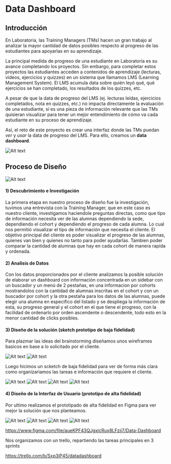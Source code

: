 # Data Dashboard

## Introducción

En Laboratoria, las Training Managers (TMs) hacen un gran trabajo al analizar la
mayor cantidad de datos posibles respecto al progreso de las estudiantes para
apoyarlas en su aprendizaje.

La principal medida de progreso de una estudiante en Laboratoria es su avance
completando los proyectos.
Sin embargo, para completar estos proyectos las estudiantes acceden a contenidos
de aprendizaje (lecturas, videos, ejercicios y quizzes) en un sistema que
llamamos LMS (Learning Management System). El LMS acumula data sobre quién
leyó qué, qué ejercicios se han completado, los resultados de los quizzes, etc.

A pesar de que la data de progreso del LMS (ej. lecturas leídas, ejercicios completados, nota en quizzes, etc.) no impacta directamente la evaluación de
una estudiante, sí es una pieza de información relevante que las TMs
quisieran visualizar para tener un mejor entendimiento de cómo va cada
estudiante en su proceso de aprendizaje.

 Así, el reto de este proyecto es crear una interfaz donde las TMs puedan
_ver_ y _usar_ la data de progreso del LMS. Para ello, creamos un
**data dashboard**.

![Alt text](Documents/banner.png?raw=true "Datadashboard")

## Proceso de Diseño

![Alt text](Documents/proceso-de-diseño.png?raw=true "Proceso de Diseño")

#### 1) Descubrimiento e Investigación
La primera etapa en nuestro proceso de diseño fue la investigación, tuvimos una entrevista con la Training Manager, que en este caso es nuestro cliente, investigamos haciendole preguntas directas, como que tipo de información necesita ver de las alumnas dependiendo la sede, dependiendo el cohort y dependiendo el progreso de cada alumna.
Lo cual nos permitió visualizar el tipo de información que necesita el cliente.
El objetivo principal del cliente es poder visualizar el progreso de las alumnas, quienes van bien y quienes no tanto para poder ayudarlas. Tambien poder comparar la cantidad de alumnas que hay en cada cohort de manera rapida y ordenada.

#### 2) Analisis de Datos
Con los datos proporcionados por el cliente analizamos la posible solución de elaborar un dashboard con información concentrada en un sidebar con un buscador y un menú de 2 pestañas, en una informacion por cohorts mostrandolos con la cantidad de alumnas inscritas en el cohort y con un buscador por cohort y la otra pestaña para los datos de las alumnas, puede elegir una alumna en especifico del listado y se despliega la información de esta, su progreso general y el cohort en el que tiene el progreso, con la facilidad de ordenarlo por orden ascendente o descendente, todo esto en la menor cantidad de clicks posibles.

#### 3) Diseño de la solución (sketch prototipo de baja fidelidad)

Para plazmar las ideas del brainstorming diseñamos unos wireframes basicos en base a lo solicitado por el cliente.

![Alt text](Documents/sketch/Prototipado1.jpg?raw=true "1")
![Alt text](Documents/sketch/Prototipado2.jpg?raw=true "2")

Luego hicimos un scketch de baja fidelidad para ver de forma más clara como organizariamos las tareas e información que requiere el cliente.

![Alt text](Documents/prototipoBalsamic/1.png?raw=true "Login")
![Alt text](Documents/prototipoBalsamic/2.png?raw=true "Sedes")
![Alt text](Documents/prototipoBalsamic/3.png?raw=true "Cursos")
![Alt text](Documents/prototipoBalsamic/4.png?raw=true "Alumna")

#### 4) Diseño de la Interfaz de Usuario (prototipo de alta fidelidad)

Por ultimo realizamos el prototipado de alta fidelidad en Figma para ver mejor la solución que nos planteamos.

![Alt text](Documents/PrototipoFigma/login.png?raw=true "Login")
![Alt text](Documents/PrototipoFigma/Sedes.png?raw=true "Sedes")
![Alt text](Documents/PrototipoFigma/Cursos.png?raw=true "Cursos")
![Alt text](Documents/PrototipoFigma/Alumna.png?raw=true "Alumna")

https://www.figma.com/file/aueKPF43QJgxicRux8LFzij7/Data-Dashboard

Nos organizamos con un trello, repartiendo las tareas principales en 3 sprints 

https://trello.com/b/Sxp3jP45/datadashboard

